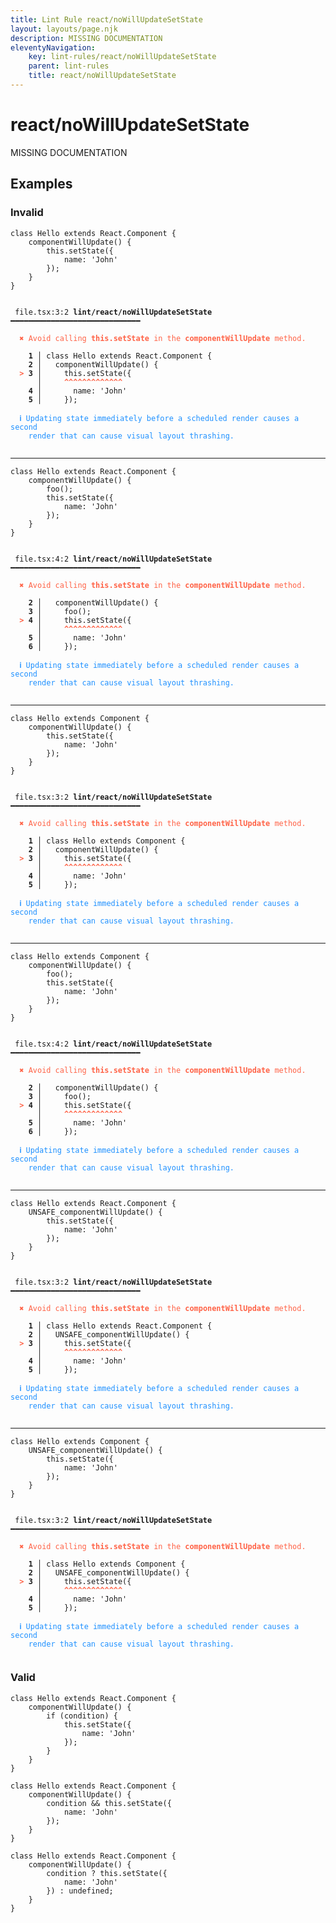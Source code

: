 ```yaml
---
title: Lint Rule react/noWillUpdateSetState
layout: layouts/page.njk
description: MISSING DOCUMENTATION
eleventyNavigation:
	key: lint-rules/react/noWillUpdateSetState
	parent: lint-rules
	title: react/noWillUpdateSetState
---
```


# react/noWillUpdateSetState

MISSING DOCUMENTATION

<!-- EVERYTHING BELOW IS AUTOGENERATED. SEE SCRIPTS FOLDER FOR UPDATE SCRIPTS hash(8108cd4a02603b5a66da6ed487068ab65d69a68f) -->

## Examples
### Invalid
<pre class="language-text"><code class="language-text"><span class="token keyword">class</span> <span class="token variable">Hello</span> <span class="token keyword">extends</span> <span class="token variable">React</span><span class="token punctuation">.</span><span class="token variable">Component</span> <span class="token punctuation">{</span>
	<span class="token variable">componentWillUpdate</span><span class="token punctuation">(</span><span class="token punctuation">)</span> <span class="token punctuation">{</span>
		<span class="token keyword">this</span><span class="token punctuation">.</span><span class="token variable">setState</span><span class="token punctuation">(</span><span class="token punctuation">{</span>
			<span class="token variable">name</span><span class="token punctuation">:</span> <span class="token string">&apos;John&apos;</span>
		<span class="token punctuation">}</span><span class="token punctuation">)</span><span class="token punctuation">;</span>
	<span class="token punctuation">}</span>
<span class="token punctuation">}</span></code></pre>
<pre class="language-text"><code class="language-text">
 <span style="text-decoration-style: dotted;">file.tsx:3:2</span> <strong>lint/react/noWillUpdateSetState</strong> ━━━━━━━━━━━━━━━━━━━━━━━━━━━━━

  <strong><span style="color: Tomato;">✖ </span></strong><span style="color: Tomato;">Avoid calling </span><span style="color: Tomato;"><strong>this.setState</strong></span><span style="color: Tomato;"> in the </span><span style="color: Tomato;"><strong>componentWillUpdate</strong></span><span style="color: Tomato;"> method.</span>

  <strong>  1</strong><strong> │ </strong><span class="token keyword">class</span> <span class="token variable">Hello</span> <span class="token keyword">extends</span> <span class="token variable">React</span><span class="token punctuation">.</span><span class="token variable">Component</span> <span class="token punctuation">{</span>
  <strong>  2</strong><strong> │ </strong>  <span class="token variable">componentWillUpdate</span><span class="token punctuation">(</span><span class="token punctuation">)</span> <span class="token punctuation">{</span>
  <strong><span style="color: Tomato;">&gt;</span></strong><strong> 3</strong><strong> │ </strong>    <span class="token keyword">this</span><span class="token punctuation">.</span><span class="token variable">setState</span><span class="token punctuation">(</span><span class="token punctuation">{</span>
     <strong> │ </strong>    <span style="color: Tomato;"><strong>^</strong></span><span style="color: Tomato;"><strong>^</strong></span><span style="color: Tomato;"><strong>^</strong></span><span style="color: Tomato;"><strong>^</strong></span><span style="color: Tomato;"><strong>^</strong></span><span style="color: Tomato;"><strong>^</strong></span><span style="color: Tomato;"><strong>^</strong></span><span style="color: Tomato;"><strong>^</strong></span><span style="color: Tomato;"><strong>^</strong></span><span style="color: Tomato;"><strong>^</strong></span><span style="color: Tomato;"><strong>^</strong></span><span style="color: Tomato;"><strong>^</strong></span><span style="color: Tomato;"><strong>^</strong></span>
  <strong>  4</strong><strong> │ </strong>      <span class="token variable">name</span><span class="token punctuation">:</span> <span class="token string">&apos;John&apos;</span>
  <strong>  5</strong><strong> │ </strong>    <span class="token punctuation">}</span><span class="token punctuation">)</span><span class="token punctuation">;</span>

  <strong><span style="color: DodgerBlue;">ℹ </span></strong><span style="color: DodgerBlue;">Updating state immediately before a scheduled render causes a second</span>
    <span style="color: DodgerBlue;">render that can cause visual layout thrashing.</span>

</code></pre>

---------------

<pre class="language-text"><code class="language-text"><span class="token keyword">class</span> <span class="token variable">Hello</span> <span class="token keyword">extends</span> <span class="token variable">React</span><span class="token punctuation">.</span><span class="token variable">Component</span> <span class="token punctuation">{</span>
	<span class="token variable">componentWillUpdate</span><span class="token punctuation">(</span><span class="token punctuation">)</span> <span class="token punctuation">{</span>
		<span class="token variable">foo</span><span class="token punctuation">(</span><span class="token punctuation">)</span><span class="token punctuation">;</span>
		<span class="token keyword">this</span><span class="token punctuation">.</span><span class="token variable">setState</span><span class="token punctuation">(</span><span class="token punctuation">{</span>
			<span class="token variable">name</span><span class="token punctuation">:</span> <span class="token string">&apos;John&apos;</span>
		<span class="token punctuation">}</span><span class="token punctuation">)</span><span class="token punctuation">;</span>
	<span class="token punctuation">}</span>
<span class="token punctuation">}</span></code></pre>
<pre class="language-text"><code class="language-text">
 <span style="text-decoration-style: dotted;">file.tsx:4:2</span> <strong>lint/react/noWillUpdateSetState</strong> ━━━━━━━━━━━━━━━━━━━━━━━━━━━━━

  <strong><span style="color: Tomato;">✖ </span></strong><span style="color: Tomato;">Avoid calling </span><span style="color: Tomato;"><strong>this.setState</strong></span><span style="color: Tomato;"> in the </span><span style="color: Tomato;"><strong>componentWillUpdate</strong></span><span style="color: Tomato;"> method.</span>

  <strong>  2</strong><strong> │ </strong>  <span class="token variable">componentWillUpdate</span><span class="token punctuation">(</span><span class="token punctuation">)</span> <span class="token punctuation">{</span>
  <strong>  3</strong><strong> │ </strong>    <span class="token variable">foo</span><span class="token punctuation">(</span><span class="token punctuation">)</span><span class="token punctuation">;</span>
  <strong><span style="color: Tomato;">&gt;</span></strong><strong> 4</strong><strong> │ </strong>    <span class="token keyword">this</span><span class="token punctuation">.</span><span class="token variable">setState</span><span class="token punctuation">(</span><span class="token punctuation">{</span>
     <strong> │ </strong>    <span style="color: Tomato;"><strong>^</strong></span><span style="color: Tomato;"><strong>^</strong></span><span style="color: Tomato;"><strong>^</strong></span><span style="color: Tomato;"><strong>^</strong></span><span style="color: Tomato;"><strong>^</strong></span><span style="color: Tomato;"><strong>^</strong></span><span style="color: Tomato;"><strong>^</strong></span><span style="color: Tomato;"><strong>^</strong></span><span style="color: Tomato;"><strong>^</strong></span><span style="color: Tomato;"><strong>^</strong></span><span style="color: Tomato;"><strong>^</strong></span><span style="color: Tomato;"><strong>^</strong></span><span style="color: Tomato;"><strong>^</strong></span>
  <strong>  5</strong><strong> │ </strong>      <span class="token variable">name</span><span class="token punctuation">:</span> <span class="token string">&apos;John&apos;</span>
  <strong>  6</strong><strong> │ </strong>    <span class="token punctuation">}</span><span class="token punctuation">)</span><span class="token punctuation">;</span>

  <strong><span style="color: DodgerBlue;">ℹ </span></strong><span style="color: DodgerBlue;">Updating state immediately before a scheduled render causes a second</span>
    <span style="color: DodgerBlue;">render that can cause visual layout thrashing.</span>

</code></pre>

---------------

<pre class="language-text"><code class="language-text"><span class="token keyword">class</span> <span class="token variable">Hello</span> <span class="token keyword">extends</span> <span class="token variable">Component</span> <span class="token punctuation">{</span>
	<span class="token variable">componentWillUpdate</span><span class="token punctuation">(</span><span class="token punctuation">)</span> <span class="token punctuation">{</span>
		<span class="token keyword">this</span><span class="token punctuation">.</span><span class="token variable">setState</span><span class="token punctuation">(</span><span class="token punctuation">{</span>
			<span class="token variable">name</span><span class="token punctuation">:</span> <span class="token string">&apos;John&apos;</span>
		<span class="token punctuation">}</span><span class="token punctuation">)</span><span class="token punctuation">;</span>
	<span class="token punctuation">}</span>
<span class="token punctuation">}</span></code></pre>
<pre class="language-text"><code class="language-text">
 <span style="text-decoration-style: dotted;">file.tsx:3:2</span> <strong>lint/react/noWillUpdateSetState</strong> ━━━━━━━━━━━━━━━━━━━━━━━━━━━━━

  <strong><span style="color: Tomato;">✖ </span></strong><span style="color: Tomato;">Avoid calling </span><span style="color: Tomato;"><strong>this.setState</strong></span><span style="color: Tomato;"> in the </span><span style="color: Tomato;"><strong>componentWillUpdate</strong></span><span style="color: Tomato;"> method.</span>

  <strong>  1</strong><strong> │ </strong><span class="token keyword">class</span> <span class="token variable">Hello</span> <span class="token keyword">extends</span> <span class="token variable">Component</span> <span class="token punctuation">{</span>
  <strong>  2</strong><strong> │ </strong>  <span class="token variable">componentWillUpdate</span><span class="token punctuation">(</span><span class="token punctuation">)</span> <span class="token punctuation">{</span>
  <strong><span style="color: Tomato;">&gt;</span></strong><strong> 3</strong><strong> │ </strong>    <span class="token keyword">this</span><span class="token punctuation">.</span><span class="token variable">setState</span><span class="token punctuation">(</span><span class="token punctuation">{</span>
     <strong> │ </strong>    <span style="color: Tomato;"><strong>^</strong></span><span style="color: Tomato;"><strong>^</strong></span><span style="color: Tomato;"><strong>^</strong></span><span style="color: Tomato;"><strong>^</strong></span><span style="color: Tomato;"><strong>^</strong></span><span style="color: Tomato;"><strong>^</strong></span><span style="color: Tomato;"><strong>^</strong></span><span style="color: Tomato;"><strong>^</strong></span><span style="color: Tomato;"><strong>^</strong></span><span style="color: Tomato;"><strong>^</strong></span><span style="color: Tomato;"><strong>^</strong></span><span style="color: Tomato;"><strong>^</strong></span><span style="color: Tomato;"><strong>^</strong></span>
  <strong>  4</strong><strong> │ </strong>      <span class="token variable">name</span><span class="token punctuation">:</span> <span class="token string">&apos;John&apos;</span>
  <strong>  5</strong><strong> │ </strong>    <span class="token punctuation">}</span><span class="token punctuation">)</span><span class="token punctuation">;</span>

  <strong><span style="color: DodgerBlue;">ℹ </span></strong><span style="color: DodgerBlue;">Updating state immediately before a scheduled render causes a second</span>
    <span style="color: DodgerBlue;">render that can cause visual layout thrashing.</span>

</code></pre>

---------------

<pre class="language-text"><code class="language-text"><span class="token keyword">class</span> <span class="token variable">Hello</span> <span class="token keyword">extends</span> <span class="token variable">Component</span> <span class="token punctuation">{</span>
	<span class="token variable">componentWillUpdate</span><span class="token punctuation">(</span><span class="token punctuation">)</span> <span class="token punctuation">{</span>
		<span class="token variable">foo</span><span class="token punctuation">(</span><span class="token punctuation">)</span><span class="token punctuation">;</span>
		<span class="token keyword">this</span><span class="token punctuation">.</span><span class="token variable">setState</span><span class="token punctuation">(</span><span class="token punctuation">{</span>
			<span class="token variable">name</span><span class="token punctuation">:</span> <span class="token string">&apos;John&apos;</span>
		<span class="token punctuation">}</span><span class="token punctuation">)</span><span class="token punctuation">;</span>
	<span class="token punctuation">}</span>
<span class="token punctuation">}</span></code></pre>
<pre class="language-text"><code class="language-text">
 <span style="text-decoration-style: dotted;">file.tsx:4:2</span> <strong>lint/react/noWillUpdateSetState</strong> ━━━━━━━━━━━━━━━━━━━━━━━━━━━━━

  <strong><span style="color: Tomato;">✖ </span></strong><span style="color: Tomato;">Avoid calling </span><span style="color: Tomato;"><strong>this.setState</strong></span><span style="color: Tomato;"> in the </span><span style="color: Tomato;"><strong>componentWillUpdate</strong></span><span style="color: Tomato;"> method.</span>

  <strong>  2</strong><strong> │ </strong>  <span class="token variable">componentWillUpdate</span><span class="token punctuation">(</span><span class="token punctuation">)</span> <span class="token punctuation">{</span>
  <strong>  3</strong><strong> │ </strong>    <span class="token variable">foo</span><span class="token punctuation">(</span><span class="token punctuation">)</span><span class="token punctuation">;</span>
  <strong><span style="color: Tomato;">&gt;</span></strong><strong> 4</strong><strong> │ </strong>    <span class="token keyword">this</span><span class="token punctuation">.</span><span class="token variable">setState</span><span class="token punctuation">(</span><span class="token punctuation">{</span>
     <strong> │ </strong>    <span style="color: Tomato;"><strong>^</strong></span><span style="color: Tomato;"><strong>^</strong></span><span style="color: Tomato;"><strong>^</strong></span><span style="color: Tomato;"><strong>^</strong></span><span style="color: Tomato;"><strong>^</strong></span><span style="color: Tomato;"><strong>^</strong></span><span style="color: Tomato;"><strong>^</strong></span><span style="color: Tomato;"><strong>^</strong></span><span style="color: Tomato;"><strong>^</strong></span><span style="color: Tomato;"><strong>^</strong></span><span style="color: Tomato;"><strong>^</strong></span><span style="color: Tomato;"><strong>^</strong></span><span style="color: Tomato;"><strong>^</strong></span>
  <strong>  5</strong><strong> │ </strong>      <span class="token variable">name</span><span class="token punctuation">:</span> <span class="token string">&apos;John&apos;</span>
  <strong>  6</strong><strong> │ </strong>    <span class="token punctuation">}</span><span class="token punctuation">)</span><span class="token punctuation">;</span>

  <strong><span style="color: DodgerBlue;">ℹ </span></strong><span style="color: DodgerBlue;">Updating state immediately before a scheduled render causes a second</span>
    <span style="color: DodgerBlue;">render that can cause visual layout thrashing.</span>

</code></pre>

---------------

<pre class="language-text"><code class="language-text"><span class="token keyword">class</span> <span class="token variable">Hello</span> <span class="token keyword">extends</span> <span class="token variable">React</span><span class="token punctuation">.</span><span class="token variable">Component</span> <span class="token punctuation">{</span>
	<span class="token variable">UNSAFE_componentWillUpdate</span><span class="token punctuation">(</span><span class="token punctuation">)</span> <span class="token punctuation">{</span>
		<span class="token keyword">this</span><span class="token punctuation">.</span><span class="token variable">setState</span><span class="token punctuation">(</span><span class="token punctuation">{</span>
			<span class="token variable">name</span><span class="token punctuation">:</span> <span class="token string">&apos;John&apos;</span>
		<span class="token punctuation">}</span><span class="token punctuation">)</span><span class="token punctuation">;</span>
	<span class="token punctuation">}</span>
<span class="token punctuation">}</span></code></pre>
<pre class="language-text"><code class="language-text">
 <span style="text-decoration-style: dotted;">file.tsx:3:2</span> <strong>lint/react/noWillUpdateSetState</strong> ━━━━━━━━━━━━━━━━━━━━━━━━━━━━━

  <strong><span style="color: Tomato;">✖ </span></strong><span style="color: Tomato;">Avoid calling </span><span style="color: Tomato;"><strong>this.setState</strong></span><span style="color: Tomato;"> in the </span><span style="color: Tomato;"><strong>componentWillUpdate</strong></span><span style="color: Tomato;"> method.</span>

  <strong>  1</strong><strong> │ </strong><span class="token keyword">class</span> <span class="token variable">Hello</span> <span class="token keyword">extends</span> <span class="token variable">React</span><span class="token punctuation">.</span><span class="token variable">Component</span> <span class="token punctuation">{</span>
  <strong>  2</strong><strong> │ </strong>  <span class="token variable">UNSAFE_componentWillUpdate</span><span class="token punctuation">(</span><span class="token punctuation">)</span> <span class="token punctuation">{</span>
  <strong><span style="color: Tomato;">&gt;</span></strong><strong> 3</strong><strong> │ </strong>    <span class="token keyword">this</span><span class="token punctuation">.</span><span class="token variable">setState</span><span class="token punctuation">(</span><span class="token punctuation">{</span>
     <strong> │ </strong>    <span style="color: Tomato;"><strong>^</strong></span><span style="color: Tomato;"><strong>^</strong></span><span style="color: Tomato;"><strong>^</strong></span><span style="color: Tomato;"><strong>^</strong></span><span style="color: Tomato;"><strong>^</strong></span><span style="color: Tomato;"><strong>^</strong></span><span style="color: Tomato;"><strong>^</strong></span><span style="color: Tomato;"><strong>^</strong></span><span style="color: Tomato;"><strong>^</strong></span><span style="color: Tomato;"><strong>^</strong></span><span style="color: Tomato;"><strong>^</strong></span><span style="color: Tomato;"><strong>^</strong></span><span style="color: Tomato;"><strong>^</strong></span>
  <strong>  4</strong><strong> │ </strong>      <span class="token variable">name</span><span class="token punctuation">:</span> <span class="token string">&apos;John&apos;</span>
  <strong>  5</strong><strong> │ </strong>    <span class="token punctuation">}</span><span class="token punctuation">)</span><span class="token punctuation">;</span>

  <strong><span style="color: DodgerBlue;">ℹ </span></strong><span style="color: DodgerBlue;">Updating state immediately before a scheduled render causes a second</span>
    <span style="color: DodgerBlue;">render that can cause visual layout thrashing.</span>

</code></pre>

---------------

<pre class="language-text"><code class="language-text"><span class="token keyword">class</span> <span class="token variable">Hello</span> <span class="token keyword">extends</span> <span class="token variable">Component</span> <span class="token punctuation">{</span>
	<span class="token variable">UNSAFE_componentWillUpdate</span><span class="token punctuation">(</span><span class="token punctuation">)</span> <span class="token punctuation">{</span>
		<span class="token keyword">this</span><span class="token punctuation">.</span><span class="token variable">setState</span><span class="token punctuation">(</span><span class="token punctuation">{</span>
			<span class="token variable">name</span><span class="token punctuation">:</span> <span class="token string">&apos;John&apos;</span>
		<span class="token punctuation">}</span><span class="token punctuation">)</span><span class="token punctuation">;</span>
	<span class="token punctuation">}</span>
<span class="token punctuation">}</span></code></pre>
<pre class="language-text"><code class="language-text">
 <span style="text-decoration-style: dotted;">file.tsx:3:2</span> <strong>lint/react/noWillUpdateSetState</strong> ━━━━━━━━━━━━━━━━━━━━━━━━━━━━━

  <strong><span style="color: Tomato;">✖ </span></strong><span style="color: Tomato;">Avoid calling </span><span style="color: Tomato;"><strong>this.setState</strong></span><span style="color: Tomato;"> in the </span><span style="color: Tomato;"><strong>componentWillUpdate</strong></span><span style="color: Tomato;"> method.</span>

  <strong>  1</strong><strong> │ </strong><span class="token keyword">class</span> <span class="token variable">Hello</span> <span class="token keyword">extends</span> <span class="token variable">Component</span> <span class="token punctuation">{</span>
  <strong>  2</strong><strong> │ </strong>  <span class="token variable">UNSAFE_componentWillUpdate</span><span class="token punctuation">(</span><span class="token punctuation">)</span> <span class="token punctuation">{</span>
  <strong><span style="color: Tomato;">&gt;</span></strong><strong> 3</strong><strong> │ </strong>    <span class="token keyword">this</span><span class="token punctuation">.</span><span class="token variable">setState</span><span class="token punctuation">(</span><span class="token punctuation">{</span>
     <strong> │ </strong>    <span style="color: Tomato;"><strong>^</strong></span><span style="color: Tomato;"><strong>^</strong></span><span style="color: Tomato;"><strong>^</strong></span><span style="color: Tomato;"><strong>^</strong></span><span style="color: Tomato;"><strong>^</strong></span><span style="color: Tomato;"><strong>^</strong></span><span style="color: Tomato;"><strong>^</strong></span><span style="color: Tomato;"><strong>^</strong></span><span style="color: Tomato;"><strong>^</strong></span><span style="color: Tomato;"><strong>^</strong></span><span style="color: Tomato;"><strong>^</strong></span><span style="color: Tomato;"><strong>^</strong></span><span style="color: Tomato;"><strong>^</strong></span>
  <strong>  4</strong><strong> │ </strong>      <span class="token variable">name</span><span class="token punctuation">:</span> <span class="token string">&apos;John&apos;</span>
  <strong>  5</strong><strong> │ </strong>    <span class="token punctuation">}</span><span class="token punctuation">)</span><span class="token punctuation">;</span>

  <strong><span style="color: DodgerBlue;">ℹ </span></strong><span style="color: DodgerBlue;">Updating state immediately before a scheduled render causes a second</span>
    <span style="color: DodgerBlue;">render that can cause visual layout thrashing.</span>

</code></pre>
### Valid
<pre class="language-text"><code class="language-text"><span class="token keyword">class</span> <span class="token variable">Hello</span> <span class="token keyword">extends</span> <span class="token variable">React</span><span class="token punctuation">.</span><span class="token variable">Component</span> <span class="token punctuation">{</span>
	<span class="token variable">componentWillUpdate</span><span class="token punctuation">(</span><span class="token punctuation">)</span> <span class="token punctuation">{</span>
		<span class="token keyword">if</span> <span class="token punctuation">(</span><span class="token variable">condition</span><span class="token punctuation">)</span> <span class="token punctuation">{</span>
			<span class="token keyword">this</span><span class="token punctuation">.</span><span class="token variable">setState</span><span class="token punctuation">(</span><span class="token punctuation">{</span>
				<span class="token variable">name</span><span class="token punctuation">:</span> <span class="token string">&apos;John&apos;</span>
			<span class="token punctuation">}</span><span class="token punctuation">)</span><span class="token punctuation">;</span>
		<span class="token punctuation">}</span>
	<span class="token punctuation">}</span>
<span class="token punctuation">}</span></code></pre>
<pre class="language-text"><code class="language-text"><span class="token keyword">class</span> <span class="token variable">Hello</span> <span class="token keyword">extends</span> <span class="token variable">React</span><span class="token punctuation">.</span><span class="token variable">Component</span> <span class="token punctuation">{</span>
	<span class="token variable">componentWillUpdate</span><span class="token punctuation">(</span><span class="token punctuation">)</span> <span class="token punctuation">{</span>
		<span class="token variable">condition</span> <span class="token operator">&amp;&amp;</span> <span class="token keyword">this</span><span class="token punctuation">.</span><span class="token variable">setState</span><span class="token punctuation">(</span><span class="token punctuation">{</span>
			<span class="token variable">name</span><span class="token punctuation">:</span> <span class="token string">&apos;John&apos;</span>
		<span class="token punctuation">}</span><span class="token punctuation">)</span><span class="token punctuation">;</span>
	<span class="token punctuation">}</span>
<span class="token punctuation">}</span></code></pre>
<pre class="language-text"><code class="language-text"><span class="token keyword">class</span> <span class="token variable">Hello</span> <span class="token keyword">extends</span> <span class="token variable">React</span><span class="token punctuation">.</span><span class="token variable">Component</span> <span class="token punctuation">{</span>
	<span class="token variable">componentWillUpdate</span><span class="token punctuation">(</span><span class="token punctuation">)</span> <span class="token punctuation">{</span>
		<span class="token variable">condition</span> <span class="token punctuation">?</span> <span class="token keyword">this</span><span class="token punctuation">.</span><span class="token variable">setState</span><span class="token punctuation">(</span><span class="token punctuation">{</span>
			<span class="token variable">name</span><span class="token punctuation">:</span> <span class="token string">&apos;John&apos;</span>
		<span class="token punctuation">}</span><span class="token punctuation">)</span> <span class="token punctuation">:</span> <span class="token variable">undefined</span><span class="token punctuation">;</span>
	<span class="token punctuation">}</span>
<span class="token punctuation">}</span></code></pre>
